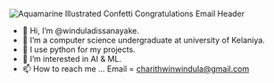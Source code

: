 ![Aquamarine Illustrated Confetti Congratulations Email Header](https://user-images.githubusercontent.com/79436290/142750076-7e49bad0-3660-4f0a-94a9-9d522839fb55.png)
- 👋 Hi, I’m @winduladissanayake.
- 👀 I’m a computer science undergraduate at university of Kelaniya.
- 🌱 I use python for my projects.
- 💞️ I’m interested in AI & ML.
- 📫 How to reach me ... Email = charithwinwindula@gmail.com





<!---
winduladissanayake/winduladissanayake is a ✨ special ✨ repository because its `README.md` (this file) appears on your GitHub profile.
You can click the Preview link to take a look at your changes.
--->

